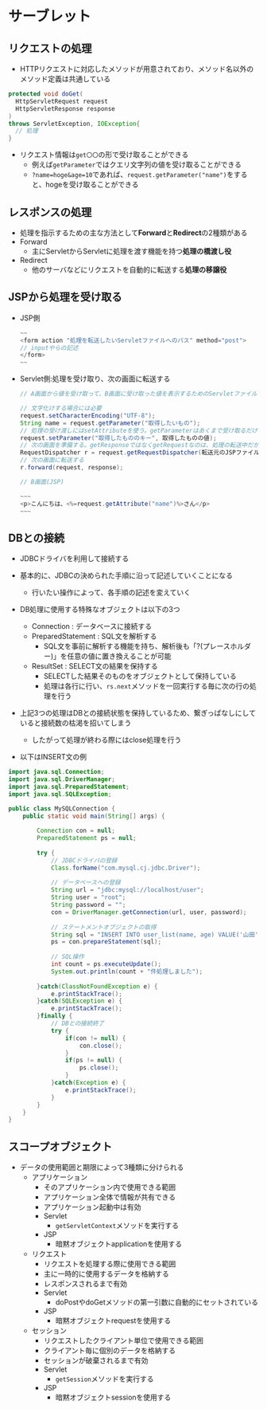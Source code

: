# サーブレット

## リクエストの処理

- HTTPリクエストに対応したメソッドが用意されており、メソッド名以外のメソッド定義は共通している

```java
protected void doGet(
  HttpServletRequest request
  HttpServletResponse response
)
throws ServletException, IOException{
  // 処理
}
```

- リクエスト情報は`get〇〇`の形で受け取ることができる
  - 例えば`getParameter`ではクエリ文字列の値を受け取ることができる
  - `?name=hoge&age=10`であれば、`request.getParameter("name")`をすると、hogeを受け取ることができる

## レスポンスの処理

- 処理を指示するための主な方法として**Forward**と**Redirect**の2種類がある
- Forward
  - 主にServletからServletに処理を渡す機能を持つ**処理の橋渡し役**
- Redirect
  - 他のサーバなどにリクエストを自動的に転送する**処理の移譲役**

## JSPから処理を受け取る

- JSP側

  ```java
  ~~
  <form action "処理を転送したいServletファイルへのパス" method="post">
  // inputやらの記述
  </form>
  ~~
  ```

- Servlet側:処理を受け取り、次の画面に転送する

  ```java
  // A画面から値を受け取って、B画面に受け取った値を表示するためのServletファイル

  // 文字化けする場合には必要
  request.setCharacterEncoding("UTF-8");
  String name = request.getParameter("取得したいもの");
  // 処理の受け渡しにはsetAttributeを使う。getParameterはあくまで受け取るだけ
  request.setParameter("取得したもののキー", 取得したものの値);
  // 次の画面を準備する。getResponseではなくgetRequestなのは、処理の転送中だから
  RequestDispatcher r = request.getRequestDispatcher(転送元のJSPファイル名);
  // 次の画面に転送する
  r.forward(request, response);
  ```
  
  ```java
  // B画面(JSP)

  ~~~
  <p>こんにちは、<%=request.getAttribute("name")%>さん</p>
  ~~~
  ```

## DBとの接続

- JDBCドライバを利用して接続する
- 基本的に、JDBCの決められた手順に沿って記述していくことになる
  - 行いたい操作によって、各手順の記述を変えていく
- DB処理に使用する特殊なオブジェクトは以下の3つ
  - Connection : データベースに接続する
  - PreparedStatement : SQL文を解析する
    - SQL文を事前に解析する機能を持ち、解析後も「?(プレースホルダー)」を任意の値に置き換えることが可能
  - ResultSet : SELECT文の結果を保持する
    - SELECTした結果そのものをオブジェクトとして保持している
    - 処理は各行に行い、`rs.next`メソッドを一回実行する毎に次の行の処理を行う
- 上記3つの処理はDBとの接続状態を保持しているため、繋ぎっぱなしにしていると接続数の枯渇を招いてしまう
  - したがって処理が終わる際にはclose処理を行う

- 以下はINSERT文の例

```java
import java.sql.Connection;
import java.sql.DriverManager;
import java.sql.PreparedStatement;
import java.sql.SQLException;

public class MySQLConnection {
	public static void main(String[] args) {
		
		Connection con = null;
		PreparedStatement ps = null;
		
		try {
			// JDBCドライバの登録
			Class.forName("com.mysql.cj.jdbc.Driver");
			
			// データベースへの登録
			String url = "jdbc:mysql://localhost/user";
			String user = "root";
			String password = "";
			con = DriverManager.getConnection(url, user, password);
			
			// ステートメントオブジェクトの取得
			String sql = "INSERT INTO user_list(name, age) VALUE('山田',20)";
			ps = con.prepareStatement(sql);
			
			// SQL操作
			int count = ps.executeUpdate();
			System.out.println(count + "件処理しました");
		
		}catch(ClassNotFoundException e) {
			e.printStackTrace();
		}catch(SQLException e) {
			e.printStackTrace();
		}finally {
			// DBとの接続終了
			try {
				if(con != null) {
					con.close();
				}
				if(ps != null) {
					ps.close();
				}
			}catch(Exception e) {
				e.printStackTrace();
			}
		}
	}
}
```

## スコープオブジェクト

- データの使用範囲と期限によって3種類に分けられる
  - アプリケーション
    - そのアプリケーション内で使用できる範囲
    - アプリケーション全体で情報が共有できる
    - アプリケーション起動中は有効
    - Servlet
      - `getServletContext`メソッドを実行する
    - JSP
      - 暗黙オブジェクトapplicationを使用する
  - リクエスト
    - リクエストを処理する際に使用できる範囲
    - 主に一時的に使用するデータを格納する
    - レスポンスされるまで有効
    - Servlet
      - doPostやdoGetメソッドの第一引数に自動的にセットされている
    - JSP
      - 暗黙オブジェクトrequestを使用する
  - セッション
    - リクエストしたクライアント単位で使用できる範囲
    - クライアント毎に個別のデータを格納する
    - セッションが破棄されるまで有効
    - Servlet
      - `getSession`メソッドを実行する
    - JSP
      - 暗黙オブジェクトsessionを使用する
